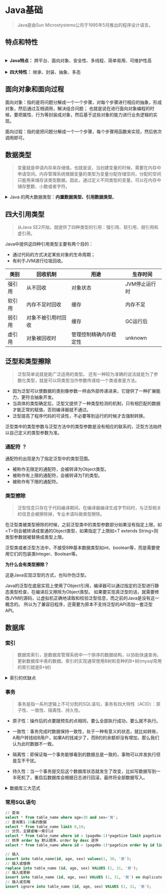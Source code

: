 # Java基础

> Java是由Sun Microstystems公司于1995年5月推出的程序设计语言。

## 特点和特性

<br>
<details>
<summary><b>Java特点：</b> 跨平台、面向对象、安全性、多线程、简单易用、可维护性高</summary>
<br>

|特点|描述|
|--|--|
|跨平台|Java可以不受计算机的硬件和操作系统的限制，而独立于平台。因为Java中有自带的JVM，它执行经过javac命令编译完成的java源代码所生成的class文件转换成机器码语言在平台上操作。|
|面向对象|万物皆对象，Java以对象为基本粒度。对象中包含属性和方法，对象的说明用属性来表达，方法用来操作对象。这样可以对应用程序进行解耦，提高代码的可扩展性和重用性。|
|安全性|<span class="font-red">语言级安全性：</span>Java的数据结构是完整的对象，这些封装过的数据类型具有安全性。<br><span class="font-red">编译时安全性：</span>编译时要进行Java语义和语法的检查，保证每个变量对应一个相应的值，编译后生成Java类。<br><span class="font-red">运行时安全性：</span>表示在运行Java类时要进行字节码校检器校检之后才可以运行。<br><span class="font-red">可执行代码安全性：</span>Java类在网络上使用时，对它的权限进行了设置，保证了被访问用户的安全性。|
|多线程|多线程是指允许一个应用程序同时存在两个或两个以上的线程，用于支持事务并发和多任务处理。<br>Java除了内置的多线程技术之外，还定义了一些类、方法等来建立和管理用户定义的多线程。|
|简单易用|就是指java源代码可以不用在特定环境下编写。|
|可维护性高|--|

</details>
<br>
<details>
<summary><b>四大特性：</b> 继承、封装、抽象、多态</summary>
<br>

|特性|描述|
|--|--|
|继承|继承要有一定的层次结构，还要具备一定的可传递性;<br>子类只能继承父类<span class="font-red">非私有化</span>的成员变量和方法<br>实行<span class="font-red">就近原则</span>，有局部变量优先使用局部变量，没有就使用子类成员变量，子类没有则使用父类成员变量。
|封装|将抽象出来的属性和方法写在一个类中就是封装，将不需要对外提供的内容隐藏起来，提供公共的访问方式。<br>封装就是包装的过程，但封装不是绝对的封装，如果其他程序要获取已经封装好的数据，就要通过程序指定的接口或方法才能获取。|
|多态|多态是同一个行为具有多个不同表现形式或形态的能力。<br>多态就是同一个接口，使用不同的实例而执行不同操作。<br>多态性是对象多种表现形式的体现。|
|抽象|就是对同一类事物共有的属性（特征）和方法（功能/行为）进行抽取、归纳、总结。<br>抽象类不能实例化为一个对象，就比如水果是苹果，香蕉，梨等一类事物抽象出来的。|

</details>

## 面向对象和面向过程

<span class="font-red">面向对象：</span>指的是将问题分解成一个一个步骤，对每个步骤进行相应的抽象，形成对象，然后通过互相调用，解决组合问题；
也就是说在进行面向对象编程的时候，要把属性、行为等封装成对象，然后基于这些对象的能力进行业务逻辑的实现。

<span class="font-red">面向过程：</span>指的是把问题分解成一个一个步骤，每个步骤用函数来实现，然后依次调用即可。

## 数据类型

> 变量就是申请内存来存储值。也就是说，当创建变量的时候，需要在内存中申请空间。内存管理系统根据变量的类型为变量分配存储空间，分配的空间只能用来储存该类型数据。因此，通过定义不同类型的变量，可以在内存中储存整数、小数或者字符。

<details>
<summary>Java 的两大数据类型：<b>内置数据类型、引用数据类型</b>。</summary>
<br>

|类型|描述|
|--|--|
|内置数据类型|byte、short、int、long、float、double、boolean、char|
|引用数据类型|引用类型指向一个对象，<span class="font-red">指向对象的变量是引用变量</span>。<br>对象、数组都是引用数据类型，所有引用类型的默认值都是null。|

|类型|占用存储空间|表示范围|
|--|--|--|
|byte|1字节|-2^7 ~ 2^7 - 1（-128 ~ 127）|
|short|2字节|-2^15 ~ 2^15 - 1（-32768 ~ 32767）|
|int|4字节|-2^31 ~ 2^31 - 1（-2147483648 ~ 2147483647）|
|long|8字节|-2^63 ~ 2^63 - 1|
|float|4字节|-3.403E38 ~ 3.403E38|
|double|8字节|-1.798E308 ~ 1.798E308|
|boolean|1字节|true、false|
|char|2字节|0 ~ 65535|

</details>

## 四大引用类型

> 从Java SE2开始，就提供了四种类型的引用：强引用、软引用、弱引用和虚引用。  

Java中提供这四种引用类型主要有两个目的：  
- 通过代码的方式决定某些对象的生命周期；  
- 有利于JVM进行垃圾回收。  

| 类别 | 回收机制 | 用途 | 生存时间 |
| --- | --- | --- | --- |
| 强引用 | 从不回收 | 对象状态 | JVM停止运行时|
| 软引用 | 内存不足时回收 | 缓存 | 内存不足 |
| 弱引用 | 对象不被引用时回收 | 缓存 | GC运行后 |
| 虚引用 | 对象被回收时 | 管理控制精确内存稳定性 | unknown |

## 泛型和类型擦除

> 泛型简单说就是能广泛适用的类型。
> 还有一种较为准确的说法就是为了<span class="font-red">参数化类型</span>，就是可以将类型当作参数传递给一个类或者是方法。

- 因为泛型可以使数据的类别像参数一样由外部传递进来，它提供了一种扩展能力，更符合抽象开发。
- 当具体的类型确定后，泛型又提供了一种类型检测的机制，只有相匹配的数据才能正常的赋值，否则编译器就不通过。
- 泛型提高了程序代码的可读性，不必要等到运行的时候才去强制转换。

泛型类中的类型参数与泛型方法中的类型参数是没有相应的联系的，<span class="font-red">泛型方法始终以自己定义的类型参数为准。</span>

### 通配符 ？

通配符的出现是为了指定泛型中的类型范围。
- <?>被称作无限定的通配符，会被转译为Object类型。
- <? extends T>被称作有上限的通配符，会被转译为T的类型。
- <? super T>被称作有下限的通配符。

### 类型擦除

> 泛型信息只存在于代码编译期间，在编译器编译生成字节码时，与泛型相关的信息会被擦除掉，专业术语叫做类型擦除。

在泛型类被类型擦除的时候，之前泛型类中的类型参数部分如果没有指定上限，如\<T\>则会被转译成普通的Object类型，如果指定了上限如\<T extends String\>则类型参数就被替换成类型上限。

泛型类或者泛型方法中，不接受8种基本数据类型如int、boolean等，而是需要使用它们的包装类Integer、Boolean等。

**为什么会有类型擦除？**

这是Java实现泛型的方式，也叫作<span class="font-red">伪泛型。</span>

Java的泛型在底层实现上使用了Object引用，编译器可以通过指定的泛型进行静态类型检查，在编译后又擦除为Object类型。
如果要实现真泛型的话，就需要修改JVM的源码，让虚拟机正确地读取和校验泛型信息，而之前的Java是没有这一概念的。
所以为了兼容旧程序，还需要为原本不支持泛型的API添加一套泛型API。


## 数据库

### 索引

>数据库索引，是数据库管理系统中一个排序的数据结构，以协助快速查询，更新数据库中表的数据。索引的实现通常使用B树和变种的B+树(mysql常用的索引就是B+树)

<details><summary>索引的优缺点</summary>

**优点**

- 通过创建索引,可以在查询的过程中,提高系统的性能  
- 通过创建唯一性索引,可以保证数据库表中每一行数据的唯一性  
- 在使用分组和排序子句进行数据检索时,可以减少查询中分组和排序的时间

**缺点**

- 创建索引和维护索引要耗费时间,而且时间随着数据量的增加而增大  
- 索引需要占用物理空间,如果要建立聚簇索引,所需要的空间会更大  
- 在对表中的数据进行增加删除和修改时需要耗费较多的时间,因为索引也要动态地维护

</details>

### 事务

>事务是指一系列逻辑上不可分割的SQL语句，事务有四大特性（ACID）：原子性、一致性、隔离性、持久性。

- <span class="font-red">原子性：</span>操作后的点要跟预先的点相同，要么全部执行成功，要么就不执行。

- <span class="font-red">一致性：</span>事务完成时数据保持一致性，处于一种有意义的状态，就比如转账，A用户转钱给B用户，如果A的钱减少了，而B的的余额却没有增加，那么我们认为此时数据不一致。

- <span class="font-red">隔离性：</span>即保证每一个事务能够看到的数据总是一致的，事物可以并发执行但是互不干扰。

- <span class="font-red">持久性：</span>当一个事务提交后这个数据库状态就发生了改变，比如写数据写到一半死机了，重启后数据库会根据日志进行回滚，最终将全部数据写入。

<details><summary>数据库三大范式</summary>

- 第一范式（1NF）：每一个分量必须是不可分的数据项。  
1、有主键，且主键不能为空。  
2、字段不能再分。

- 第二范式（2NF）：在范式一的基础上，且每一个非主属性完全函数依赖于主键。  
1、满足第一范式。  
2、表中的每一个非主属性，必须完全依赖于本表主键。  
3、只有当一个表中，主键由两个或以上的属性组成的时候，才会出现不符合第二范式的情况。

- 第三范式（3NF）：在第二范式的基础上，且消除传递依赖性。  
1、满足第二范式。  
2、所有的非主键列依赖于主键列。

</details>

### 常用SQL语句

```sql
// 查询
select * from table_name where age=30 and sex='男';
// 查询第1-10条的数据
select * from table_name limit 0,10;
// 分页，主键或唯一索引id
select * from table_name where id > (pageNo-1)*pageSize limit pageSize;
// 排序 order by 默认顺序，order by desc 逆序
select * from table_name where id > (pageNo-1)*pageSize order by id limit pageSize;

// 插入
insert into table_name(id, age, sex) values(1, 30, '男');
// 插入或替换
replace into table_name (id, age, sex) VALUES (1, 31, '男');
// 插入或更新
insert into table_name (id, age, sex) VALUES (1, 31, '男') on duplicate key update age=32, sex='女';
// 插入或忽略
insert ignore into table_name (id, age, sex) VALUES (1, 31, '男');
```
